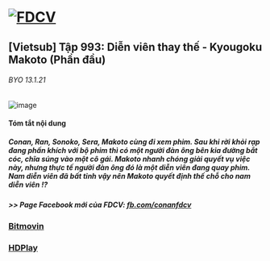 # [![FDCV](https://user-images.githubusercontent.com/75318518/142803511-f5c20d56-47eb-4f2a-b63f-6b9b169c295b.png)](https://admin1509.github.io/fdcvteam.blogspot.com/)
## [Vietsub] Tập 993: Diễn viên thay thế - Kyougoku Makoto (Phần đầu)
###### BYO 13.1.21
![image](https://user-images.githubusercontent.com/75318518/142804272-0031e115-0933-4943-9ee5-f2576827da44.png)

#### Tóm tắt nội dung
##### Conan, Ran, Sonoko, Sera, Makoto cùng đi xem phim. Sau khi rời khỏi rạp đang phấn khích với bộ phim thì có một người đàn ông bên kia đường bắt cóc, chĩa súng vào một cô gái. Makoto nhanh chóng giải quyết vụ việc này, nhưng thực tế người đàn ông đó là một diễn viên đang quay phim. Nam diễn viên đã bất tỉnh vậy nên Makoto quyết định thế chỗ cho nam diễn viên !?  
##### >> Page Facebook mới của FDCV: [fb.com/conanfdcv](https://fb.com/conanfdcv)
### [Bitmovin](https://bitmovin.com/demos/stream-test?format=hls&manifest=https://raw.githubusercontent.com/admin1509/admin1509/main/video-5b.gapo.vn/videos/results/abe853b7-838c-4485-a871-47fd312cae3a/720p/file.m3u8)
### [HDPlay](https://hdplay.se/?HLSP2P=https://raw.githubusercontent.com/admin1509/admin1509/main/video-5b.gapo.vn/videos/results/abe853b7-838c-4485-a871-47fd312cae3a/720p/file.m3u8)

